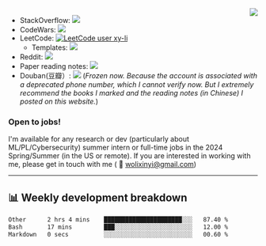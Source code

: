 <img align="right" src="https://github-readme-stats.vercel.app/api?username=li-xin-yi&count_private=true&show_icons=true&hide_title=true&theme=tokyonight" />

- StackOverflow: [![](https://stackoverflow-badge.vercel.app/?userID=4710264)](https://stackoverflow.com/users/4710264/xinyi-li/)
- CodeWars: [![](https://www.codewars.com/users/xy-li/badges/micro)](https://www.codewars.com/users/xy-li/)
- LeetCode: [![LeetCode user xy-li](https://img.shields.io/badge/dynamic/json?style=flat-square&labelColor=black&color=%23ffa116&label=Solved&query=solvedOverTotal&url=https%3A%2F%2Fleetcode-badge-sigma.vercel.app%2Fapi%2Fusers%2Fxy-li&logo=leetcode&logoColor=yellow)](https://leetcode.com/xy-li/)
  - Templates: [![](https://custom-icon-badges.herokuapp.com/readthedocs/lctemplates?label=lctemplates&style=flat-square&logo=paste&logoColor=white)](https://lctemplates.readthedocs.io/) 
- Reddit: [![](https://img.shields.io/reddit/user-karma/combined/xy-li?style=social)](https://www.reddit.com/user/xy-li/)
- Paper reading notes: [![](https://custom-icon-badges.herokuapp.com/readthedocs/paper-weekly?label=paper-weekly&style=flat-square&logo=repo&logoColor=white)](https://paper-weekly.readthedocs.io/en/latest/)
- Douban(豆瓣）: [![](https://custom-icon-badges.herokuapp.com/badge/Douban-yangzhou301-lightgrey?style=flat-square&logo=doubanread&logoColor=389EAC)](https://www.douban.com/people/yangzhou301)  (*Frozen now. Because the account is associated with a deprecated phone number, which I cannot verify now. But I extremely recommend the books I marked and the reading notes (in Chinese) I posted on this website.*)

### Open to jobs!

I'm available for any research or dev (particularly about ML/PL/Cybersecurity) summer intern or full-time jobs in the 2024 Spring/Summer (in the US or remote). If you are interested in working with me, please get in touch with me ( :email: wolixinyi@gmail.com)

---

## 📊 Weekly development breakdown

<!--START_SECTION:waka-->

```txt
Other      2 hrs 4 mins    ██████████████████████░░░   87.40 %
Bash       17 mins         ███░░░░░░░░░░░░░░░░░░░░░░   12.00 %
Markdown   0 secs          ░░░░░░░░░░░░░░░░░░░░░░░░░   00.60 %
```

<!--END_SECTION:waka-->
